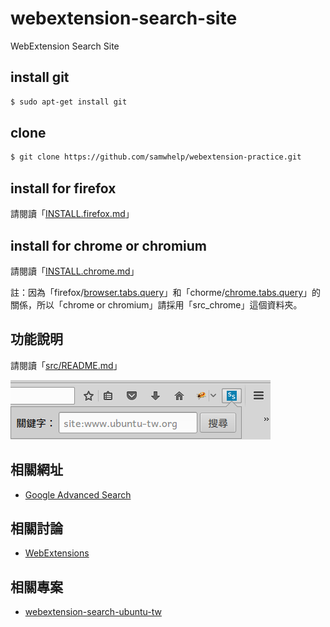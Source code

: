 # webextension-search-site

WebExtension Search Site


## install git

``` sh
$ sudo apt-get install git
```


## clone

``` sh
$ git clone https://github.com/samwhelp/webextension-practice.git
```


## install for firefox

請閱讀「[INSTALL.firefox.md](https://github.com/samwhelp/webextension-search-ubuntu-tw/blob/master/doc/INSTALL.firefox.md)」


## install for chrome or chromium

請閱讀「[INSTALL.chrome.md](https://github.com/samwhelp/webextension-search-ubuntu-tw/blob/master/doc/INSTALL.chrome.md)」

註：因為「firefox/[browser.tabs.query](https://developer.mozilla.org/en-US/Add-ons/WebExtensions/API/tabs/query)」和「chorme/[chrome.tabs.query](https://developer.chrome.com/extensions/tabs#method-query)」的關係，所以「chrome or chromium」請採用「src_chrome」這個資料夾。

## 功能說明

請閱讀「[src/README.md](src/README.md)」

![示意圖](img/concept.png)

## 相關網址

* [Google Advanced Search](https://www.google.com/advanced_search)


## 相關討論

* [WebExtensions](https://www.ubuntu-tw.org/modules/newbb/viewtopic.php?post_id=355912#forumpost355912)


## 相關專案

* [webextension-search-ubuntu-tw](https://github.com/samwhelp/webextension-search-ubuntu-tw)
